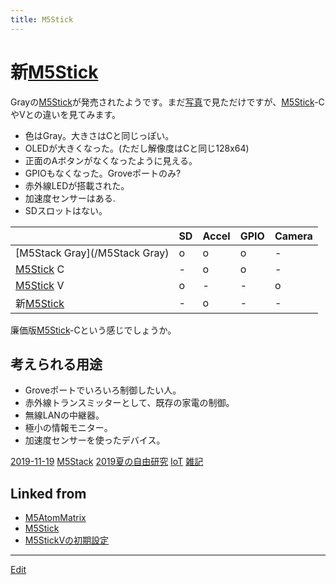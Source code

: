 ```yaml
---
title: M5Stick
---
```

# 新[M5Stick](/M5Stick)

Grayの[M5Stick](https://banggood.app.link/Ag4K3TfUJ1)が発売されたようです。まだ[写真](/写真)で見ただけですが、[M5Stick](/M5Stick)-CやVとの違いを見てみます。

* 色はGray。大きさはCと同じっぽい。
* OLEDが大きくなった。(ただし解像度はCと同じ128x64)
* 正面のAボタンがなくなったように見える。
* GPIOもなくなった。Groveポートのみ?
* 赤外線LEDが搭載された。
* 加速度センサーはある.
* SDスロットはない。

|    | SD |  Accel | GPIO |Camera|
|-----|----|------|-----|------|
|[M5Stack Gray](/M5Stack Gray)|o|o|o|-|
|[M5Stick](/M5Stick) C|-|o|o|-|
|[M5Stick](/M5Stick) V|o|-|-|o|
|新[M5Stick](/M5Stick)|-|o|-|-|

廉価版[M5Stick](/M5Stick)-Cという感じでしょうか。

## 考えられる用途

* Groveポートでいろいろ制御したい人。
* 赤外線トランスミッターとして、既存の家電の制御。
* 無線LANの中継器。
* 極小の情報モニター。
* 加速度センサーを使ったデバイス。



[2019-11-19](/2019-11-19)
[M5Stack](/M5Stack)
[2019夏の自由研究](/2019夏の自由研究)
[IoT](/IoT)
[雑記](/雑記)


## Linked from

* [M5AtomMatrix](/M5AtomMatrix)
* [M5Stick](/M5Stick)
* [M5StickVの初期設定](/M5StickVの初期設定)


----

[Edit](https://github.com/vitroid/vitroid.github.io/edit/master/MD/M5Stick.md)

